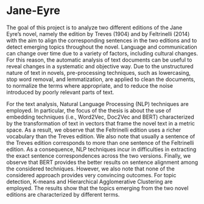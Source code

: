 # Jane-Eyre
The goal of this project is to analyze two different editions of the Jane Eyre’s novel, namely the edition by Treves (1904) and by Feltrinelli (2014) with the aim to align the corresponding sentences in the two editions and to detect emerging topics throughout the novel. Language and communication can change over time due to a variety of factors, including cultural changes. For this reason, the automatic analysis of text documents can be useful to reveal changes in a systematic and objective way. Due to the unstructured nature of text in novels, pre-processing techniques, such as lowercasing, stop word removal, and lemmatization, are applied to clean the documents, to normalize the terms where appropriate, and to reduce the noise introduced by poorly relevant parts of text.

For the text analysis, Natural Language Processing (NLP) techniques are employed. In particular, the focus of the thesis is about the use of embedding techniques (i.e., Word2Vec, Doc2Vec and BERT) characterized by the transformation of text in vectors that frame the novel text in a metric space. As a result, we observe that the Feltrinelli edition uses a richer vocabulary than the Treves edition. We also note that usually a sentence of the Treves edition corresponds to more than one sentence of the Feltrinelli edition. As a consequence, NLP techniques incur in difficulties in extracting the exact sentence correspondences across the two versions. Finally, we observe that BERT provides the better results on sentence alignment among the considered techniques. However, we also note that none of the considered approach provides very convincing outcomes. For topic detection, K-means and Hierarchical Agglomerative Clustering are employed. The results show that the topics emerging from the two novel editions are characterized by different terms.
